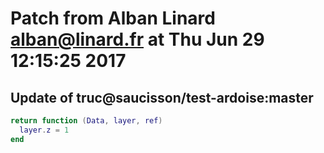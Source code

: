 # Patch from Alban Linard <alban@linard.fr> at Thu Jun 29 12:15:25 2017

## Update of truc@saucisson/test-ardoise:master

```lua
return function (Data, layer, ref)
  layer.z = 1
end
```

